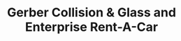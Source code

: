 ---
title: "Gerber Collision & Glass and Enterprise Rent-A-Car"
url: /wilmington/gerber-collision-und-glass-and-enterprise-rent-a-car/
shop: Autowerkstatt
---